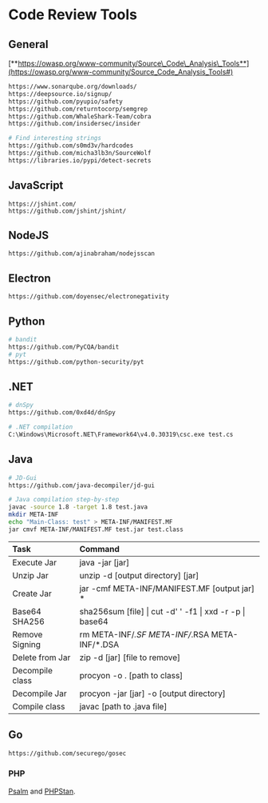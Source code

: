 # Code Review Tools

## General

[**https://owasp.org/www-community/Source\_Code\_Analysis\_Tools**](https://owasp.org/www-community/Source_Code_Analysis_Tools#)

```bash
https://www.sonarqube.org/downloads/
https://deepsource.io/signup/
https://github.com/pyupio/safety
https://github.com/returntocorp/semgrep
https://github.com/WhaleShark-Team/cobra
https://github.com/insidersec/insider

# Find interesting strings
https://github.com/s0md3v/hardcodes
https://github.com/micha3lb3n/SourceWolf
https://libraries.io/pypi/detect-secrets
```

## JavaScript

```text
https://jshint.com/
https://github.com/jshint/jshint/
```

## NodeJS

```text
https://github.com/ajinabraham/nodejsscan
```

## Electron

```text
https://github.com/doyensec/electronegativity
```

## Python

```bash
# bandit
https://github.com/PyCQA/bandit
# pyt
https://github.com/python-security/pyt
```

## .NET

```bash
# dnSpy
https://github.com/0xd4d/dnSpy

# .NET compilation
C:\Windows\Microsoft.NET\Framework64\v4.0.30319\csc.exe test.cs
```

## Java

```bash
# JD-Gui
https://github.com/java-decompiler/jd-gui

# Java compilation step-by-step
javac -source 1.8 -target 1.8 test.java
mkdir META-INF
echo "Main-Class: test" > META-INF/MANIFEST.MF
jar cmvf META-INF/MANIFEST.MF test.jar test.class
```

| Task | Command |
| :--- | :--- |
| Execute Jar | java -jar \[jar\] |
| Unzip Jar | unzip -d \[output directory\] \[jar\] |
| Create Jar | jar -cmf META-INF/MANIFEST.MF \[output jar\] \* |
| Base64 SHA256 | sha256sum \[file\] \| cut -d' ' -f1 \| xxd -r -p \| base64 |
| Remove Signing | rm META-INF/_.SF META-INF/_.RSA META-INF/\*.DSA |
| Delete from Jar | zip -d \[jar\] \[file to remove\] |
| Decompile class | procyon -o . \[path to class\] |
| Decompile Jar | procyon -jar \[jar\] -o \[output directory\] |
| Compile class | javac \[path to .java file\] |

## Go

```bash
https://github.com/securego/gosec
```

### PHP

[Psalm](https://phpmagazine.net/2018/12/find-errors-in-your-php-applications-with-psalm.html) and [PHPStan](https://phpmagazine.net/2020/09/phpstan-pro-edition-launched.html).

